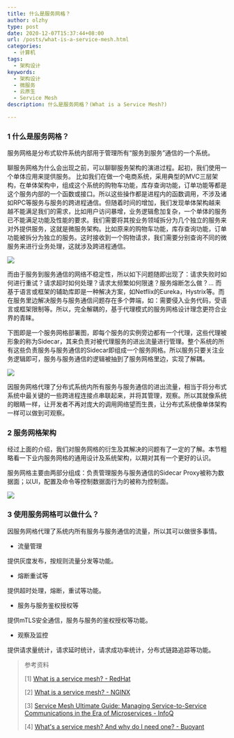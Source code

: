 ```yaml
---
title: 什么是服务网格？
author: olzhy
type: post
date: 2020-12-07T15:37:44+08:00
url: /posts/what-is-a-service-mesh.html
categories:
  - 计算机
tags:
  - 架构设计
keywords:
  - 架构设计
  - 微服务
  - 云原生
  - Service Mesh
description: 什么是服务网格？(What is a Service Mesh?)

---
```

### 1 什么是服务网格？

服务网格是分布式软件系统内部用于管理所有“服务到服务”通信的一个系统。

聊服务网格为什么会出现之前，可以聊聊服务架构的演进过程。起初，我们使用一个单体应用来提供服务。
比如我们在做一个电商系统，采用典型的MVC三层架构，在单体架构中，组成这个系统的购物车功能，库存查询功能，订单功能等都是这个服务内部的一个函数或接口。所以这些操作都是进程内的函数调用，不涉及诸如RPC等服务与服务的跨进程通信。但随着时间的增加，我们发现单体架构越来越不能满足我们的需求，比如用户访问暴增，业务逻辑愈加复杂，一个单体的服务已不能满足功能及性能的要求。我们需要将其按业务领域拆分为几个独立的服务来对外提供服务，这就是微服务架构。比如原来的购物车功能，库存查询功能，订单功能被拆分为独立的服务。这时接收到一个购物请求，我们需要分别查询不同的微服务来进行业务处理，这就涉及跨进程通信。

![](https://olzhy.github.io/static/images/uploads/2020/12/service-mesh-micro-service.png#center)

而由于服务到服务通信的网络不稳定性，所以如下问题随即出现了：请求失败时如何进行重试？请求超时如何处理？请求太频繁如何限速？服务熔断怎么做？... 而基于语言或框架的辅助库即是一种解决方案，如Netflix的Eureka，Hystrix等。而在服务里边解决服务与服务通信问题存在多个弊端，如：需要侵入业务代码，受语言或框架限制等。所以，完全解耦的，基于代理模式的服务网格设计理念更符合业界的青睐。

下图即是一个服务网格部署图，即每个服务的实例旁边都有一个代理，这些代理被形象的称为Sidecar，其来负责对被代理服务的进出流量进行管理。整个系统的所有这些负责服务与服务通信的Sidecar即组成一个服务网格。所以服务只要关注业务逻辑即可，服务与服务通信的逻辑被抽到了服务网格里边，实现了解耦。

![](https://olzhy.github.io/static/images/uploads/2020/12/service-mesh-network.png#center)

因服务网格代理了分布式系统内所有服务与服务通信的进出流量，相当于将分布式系统中最关键的一些跨进程连接点串联起来，并将其管理，观察。所以其就像系统的眼睛一样，让开发者不再对庞大的调用网络望而生畏，让分布式系统像单体架构一样可以做到可观察。

### 2 服务网格架构

经过上面的介绍，我们对服务网格的衍生及其解决的问题有了一定的了解。本节粗略看一下业内服务网格的通用设计及系统架构，以期对其有一个更好的认识。

服务网格主要由两部分组成：负责管理服务与服务通信的Sidecar Proxy被称为数据面；以UI，配置及命令等控制数据面行为的被称为控制面。

![](https://olzhy.github.io/static/images/uploads/2020/12/service-mesh-generic-topology.png#center)

### 3 使用服务网格可以做什么？

因服务网格代理了系统内所有服务与服务通信的流量，所以其可以做很多事情。

- 流量管理

提供灰度发布，按规则流量分发等功能。

- 熔断重试等

提供超时处理，熔断，重试等功能。

- 服务与服务鉴权授权等

提供mTLS安全通信，服务与服务的鉴权授权等功能。

- 观察及监控

提供请求量统计，请求延时统计，请求成功率统计，分布式链路追踪等功能。


> 参考资料
>
> [1] [What is a service mesh? - RedHat](https://www.redhat.com/en/topics/microservices/what-is-a-service-mesh#)
>
> [2] [What is a service mesh? - NGINX](https://www.nginx.com/blog/what-is-a-service-mesh/)
>
> [3] [Service Mesh Ultimate Guide: Managing Service-to-Service Communications in the Era of Microservices - InfoQ](https://www.infoq.com/articles/service-mesh-ultimate-guide/)
>
> [4] [What's a service mesh? And why do I need one? - Buoyant](https://buoyant.io/2020/10/12/what-is-a-service-mesh/)
